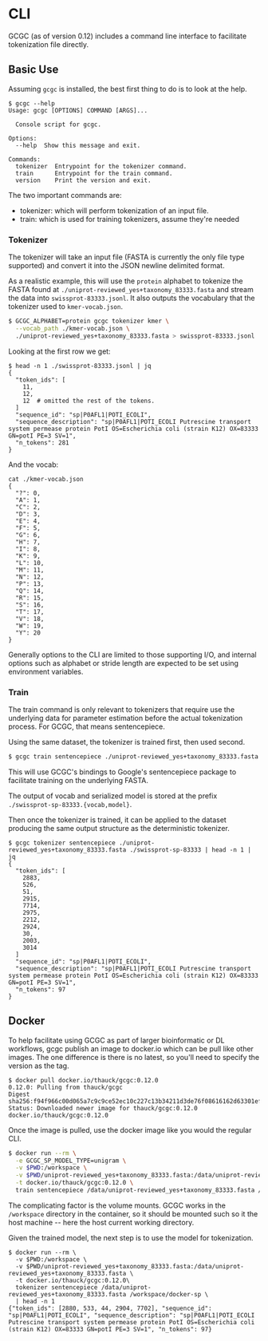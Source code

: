 # CLI

GCGC (as of version 0.12) includes a command line interface to facilitate
tokenization file directly.

## Basic Use

Assuming `gcgc` is installed, the best first thing to do is to look at the help.

```console
$ gcgc --help
Usage: gcgc [OPTIONS] COMMAND [ARGS]...

  Console script for gcgc.

Options:
  --help  Show this message and exit.

Commands:
  tokenizer  Entrypoint for the tokenizer command.
  train      Entrypoint for the train command.
  version    Print the version and exit.
```

The two important commands are:

- tokenizer: which will perform tokenization of an input file.
- train: which is used for training tokenizers, assume they're needed

### Tokenizer

The tokenizer will take an input file (FASTA is currently the only file type
supported) and convert it into the JSON newline delimited format.

As a realistic example, this will use the `protein` alphabet to tokenize the FASTA
found at `./uniprot-reviewed_yes+taxonomy_83333.fasta` and stream the data into
`swissprot-83333.jsonl`. It also outputs the vocabulary that the tokenizer used
to `kmer-vocab.json`.

```bash
$ GCGC_ALPHABET=protein gcgc tokenizer kmer \
  --vocab_path ./kmer-vocab.json \
  ./uniprot-reviewed_yes+taxonomy_83333.fasta > swissprot-83333.jsonl
```

Looking at the first row we get:

```console
$ head -n 1 ./swissprot-83333.jsonl | jq
{
  "token_ids": [
    11,
    12,
    12  # omitted the rest of the tokens.
  ]
  "sequence_id": "sp|P0AFL1|POTI_ECOLI",
  "sequence_description": "sp|P0AFL1|POTI_ECOLI Putrescine transport system permease protein PotI OS=Escherichia coli (strain K12) OX=83333 GN=potI PE=3 SV=1",
  "n_tokens": 281
}
```

And the vocab:

```console
cat ./kmer-vocab.json
{
  "?": 0,
  "A": 1,
  "C": 2,
  "D": 3,
  "E": 4,
  "F": 5,
  "G": 6,
  "H": 7,
  "I": 8,
  "K": 9,
  "L": 10,
  "M": 11,
  "N": 12,
  "P": 13,
  "Q": 14,
  "R": 15,
  "S": 16,
  "T": 17,
  "V": 18,
  "W": 19,
  "Y": 20
}
```

Generally options to the CLI are limited to those supporting I/O, and internal
options such as alphabet or stride length are expected to be set using
environment variables.

### Train

The train command is only relevant to tokenizers that require use the underlying
data for parameter estimation before the actual tokenization process. For GCGC,
that means sentencepiece.

Using the same dataset, the tokenizer is trained first, then used second.

```bash
$ gcgc train sentencepiece ./uniprot-reviewed_yes+taxonomy_83333.fasta ./swissprot-sp-83333
```

This will use GCGC's bindings to Google's sentencepiece package to facilitate
training on the underlying FASTA.

The output of vocab and serialized model is stored at the prefix `./swissprot-sp-83333.{vocab,model}`.

Then once the tokenizer is trained, it can be applied to the dataset producing
the same output structure as the deterministic tokenizer.

```console
$ gcgc tokenizer sentencepiece ./uniprot-reviewed_yes+taxonomy_83333.fasta ./swissprot-sp-83333 | head -n 1 | jq
{
  "token_ids": [
    2883,
    526,
    51,
    2915,
    7714,
    2975,
    2212,
    2924,
    30,
    2003,
    3014
  ]
  "sequence_id": "sp|P0AFL1|POTI_ECOLI",
  "sequence_description": "sp|P0AFL1|POTI_ECOLI Putrescine transport system permease protein PotI OS=Escherichia coli (strain K12) OX=83333 GN=potI PE=3 SV=1",
  "n_tokens": 97
}
```

## Docker

To help facilitate using GCGC as part of larger bioinformatic or DL workflows,
gcgc publish an image to docker.io which can be pull like other images. The one
difference is there is no latest, so you'll need to specify the version as the
tag.

```console
$ docker pull docker.io/thauck/gcgc:0.12.0
0.12.0: Pulling from thauck/gcgc
Digest sha256:f94f966c00d065a7c9c9ce52ec10c227c13b34211d3de76f08616162d63301ef
Status: Downloaded newer image for thauck/gcgc:0.12.0
docker.io/thauck/gcgc:0.12.0
```

Once the image is pulled, use the docker image like you would the regular CLI.

```bash
$ docker run --rm \
  -e GCGC_SP_MODEL_TYPE=unigram \
  -v $PWD:/workspace \
  -v $PWD/uniprot-reviewed_yes+taxonomy_83333.fasta:/data/uniprot-reviewed_yes+taxonomy_83333.fasta \
  -t docker.io/thauck/gcgc:0.12.0 \
  train sentencepiece /data/uniprot-reviewed_yes+taxonomy_83333.fasta /workspace/docker-sp
```

The complicating factor is the volume mounts. GCGC works in the `/workspace`
directory in the container, so it should be mounted such so it the host machine
-- here the host current working directory.

Given the trained model, the next step is to use the model for tokenization.

```console
$ docker run --rm \
  -v $PWD:/workspace \
  -v $PWD/uniprot-reviewed_yes+taxonomy_83333.fasta:/data/uniprot-reviewed_yes+taxonomy_83333.fasta \
  -t docker.io/thauck/gcgc:0.12.0\
  tokenizer sentencepiece /data/uniprot-reviewed_yes+taxonomy_83333.fasta /workspace/docker-sp \
  | head -n 1
{"token_ids": [2880, 533, 44, 2904, 7702], "sequence_id": "sp|P0AFL1|POTI_ECOLI", "sequence_description": "sp|P0AFL1|POTI_ECOLI Putrescine transport system permease protein PotI OS=Escherichia coli (strain K12) OX=83333 GN=potI PE=3 SV=1", "n_tokens": 97}
```
